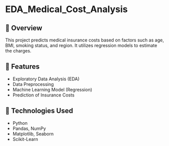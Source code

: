 # EDA_Medical_Cost_Analysis

## 📌 Overview  
This project predicts medical insurance costs based on factors such as age, BMI, smoking status, and region. It utilizes regression models to estimate the charges.  

## 🚀 Features  
- Exploratory Data Analysis (EDA)  
- Data Preprocessing  
- Machine Learning Model (Regression)  
- Prediction of Insurance Costs  

## 🔧 Technologies Used  
- Python  
- Pandas, NumPy  
- Matplotlib, Seaborn  
- Scikit-Learn  
